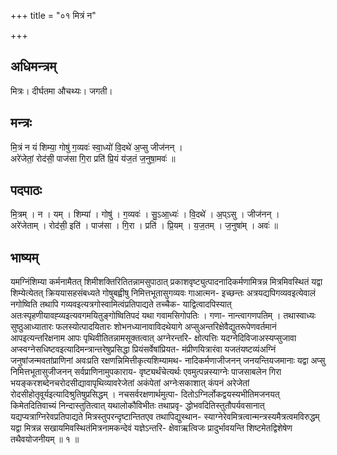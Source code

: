 +++
title = "०१ मित्रं न"

+++
## अधिमन्त्रम्
मित्रः। दीर्घतमा औचथ्यः। जगती।

## मन्त्रः
मि॒त्रं न यं शिम्या॒ गोषु॑ ग॒व्यवः॑ स्वा॒ध्यो॑ वि॒दथे॑ अ॒प्सु जीज॑नन् ।  
अरे॑जेतां॒ रोद॑सी॒ पाज॑सा गि॒रा प्रति॑ प्रि॒यं य॑ज॒तं ज॒नुषा॒मवः॑ ॥

## पदपाठः
मि॒त्रम् । न । यम् । शिम्या॑ । गोषु॑ । ग॒व्यवः॑ । सु॒ऽआ॒ध्यः॑ । वि॒दथे॑ । अ॒प्ऽसु । जीज॑नन् ।  
अरे॑जेताम् । रोद॑सी॒ इति॑ । पाज॑सा । गि॒रा । प्रति॑ । प्रि॒यम् । य॒ज॒तम् । ज॒नुषा॑म् । अवः॑ ॥

## भाष्यम्
यमग्निंशिम्या कर्मनामैतत् शिमीशक्तिरितितन्नामसुपाठात् प्रकाशवृष्ट्युत्पादनादिकर्मणामित्रन्न मित्रमिवस्थितं यद्वा शिम्येत्येतत् क्रिययासहसंबध्यते गोषुबह्वीषु निमित्तभूतासुगव्यवः गाआत्मन- इच्छन्तः अत्रयद्यपिगव्यवइत्येवालं नगोष्विति तथापि गव्यवइत्यत्रगोस्वामित्वंप्रतिपाद्यते तच्चैक- याद्वित्वादपिस्यात् अतःस्पृहणीयावह्व्यइत्यवगमयितुङ्गोष्वितिपदं यथा गवामसिगोपतिः । गणा- नान्त्वागणपतिम् । तथास्वाध्यः सुष्ठुआध्यातारः फलस्योत्पादयितारः शोभनध्यानावाविदथेयागे अप्सुअन्तरिक्षेवैद्युतरूपेणवर्तमानं आपइत्यन्तरिक्षनाम आपः पृथिवीतितन्नामसूक्तत्वात् अग्नेरन्तरि- क्षोत्पत्तिः यदग्नेदिविजाअस्यप्सुजावा अप्स्वग्नेसधिष्टवइत्यादिमन्त्रान्तरेषुप्रसिद्धा प्रियंसर्वेषांप्रियत- मंप्रीणयित्रारंवा यजतंयष्टव्यंअग्निं जनुषांजन्मवतांप्राणिनां अवःप्रति रक्षणन्निमित्तीकृत्यशिम्यामथ- नादिकर्मणाजीजनन् जनयन्तियजमानाः यद्वा अप्सु निमित्तभूतासुजीजनन् सर्वप्राणिनामुपकाराय- वृष्ट्यर्थंचेत्यर्थः एवमुत्पन्नस्याग्नेः पाजसाबलेन गिरा भयङ्करशब्देनचरोदसीद्यावापृथिव्यावरेजेतां अकंपेतां अग्नेःसकाशात् कंपनं अरेजेतां रोदसीहोतृवूर्यइत्यादिश्रुतिषुप्रसिद्धम् । नचसर्वरक्षणार्थमुत्पा- दितोऽग्निर्लोकद्वयस्यभीतिमजनयत् किमेतदितिवाच्यं निन्दास्तुतित्वात् यथालोकौविभीतः तथाप्रवृ- द्धोभवदितिस्तुतौपर्यवसानात् यद्यप्यत्राग्निरेवप्रतिपाद्यते मित्रस्तुपरन्दृष्टान्तितएव तथापिद्युस्थान- स्याग्नेरेवमित्रत्वान्मन्त्रस्यमैत्रत्वमविरुद्धम् यद्वा मित्रन्न सखायमिवस्थितंमित्रनामकन्देवं यज्ञेऽन्तरि- क्षेवाऋत्विजः प्रादुर्भावयन्ति शिष्टमेतद्विशेषेण तथैवयोजनीयम् ॥ १ ॥